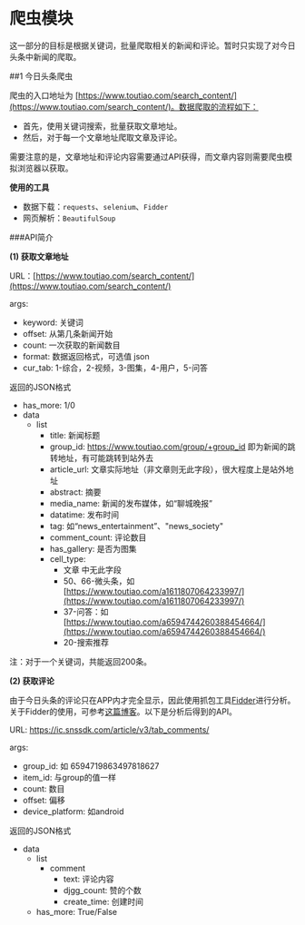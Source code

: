 # 爬虫模块

这一部分的目标是根据关键词，批量爬取相关的新闻和评论。暂时只实现了对今日头条中新闻的爬取。

##1 今日头条爬虫

爬虫的入口地址为 [https://www.toutiao.com/search_content/](https://www.toutiao.com/search_content/)。数据爬取的流程如下：

- 首先，使用关键词搜索，批量获取文章地址。
- 然后，对于每一个文章地址爬取文章及评论。

需要注意的是，文章地址和评论内容需要通过API获得，而文章内容则需要爬虫模拟浏览器以获取。

**使用的工具**

- 数据下载：`requests`、`selenium`、`Fidder`
- 网页解析：`BeautifulSoup`

###API简介

**(1) 获取文章地址** 

URL：[https://www.toutiao.com/search_content/](https://www.toutiao.com/search_content/)

args:

- keyword: 关键词
- offset: 从第几条新闻开始
- count: 一次获取的新闻数目
- format: 数据返回格式，可选值 json
- cur_tab: 1-综合，2-视频，3-图集，4-用户，5-问答

返回的JSON格式

- has_more: 1/0
- data
  - list
    - title: 新闻标题
    - group_id: https://www.toutiao.com/group/+group_id 即为新闻的跳转地址，有可能跳转到站外去
    - article_url: 文章实际地址（非文章则无此字段），很大程度上是站外地址
    - abstract: 摘要
    - media_name: 新闻的发布媒体，如“聊城晚报”
    - datatime: 发布时间
    - tag: 如“news_entertainment”、"news_society"
    - comment_count: 评论数目
    - has_gallery: 是否为图集
    - cell_type: 
      - 文章 中无此字段
      - 50、66-微头条，如[https://www.toutiao.com/a1611807064233997/](https://www.toutiao.com/a1611807064233997/)
      - 37-问答：如[https://www.toutiao.com/a6594744260388454664/](https://www.toutiao.com/a6594744260388454664/)
      - 20-搜索推荐

注：对于一个关键词，共能返回200条。

**(2) 获取评论**

由于今日头条的评论只在APP内才完全显示，因此使用抓包工具[Fidder](https://www.telerik.com/download/fiddler)进行分析。关于Fidder的使用，可参考[这篇博客](https://blog.csdn.net/c406495762/article/details/76850843)。以下是分析后得到的API。

URL: https://ic.snssdk.com/article/v3/tab_comments/

args:

- group_id: 如 6594719863497818627
- item_id: 与group的值一样
- count: 数目
- offset: 偏移
- device_platform: 如android

返回的JSON格式

- data
  - list
    - comment
      - text: 评论内容
      - djgg_count: 赞的个数
      - create_time: 创建时间
  - has_more: True/False